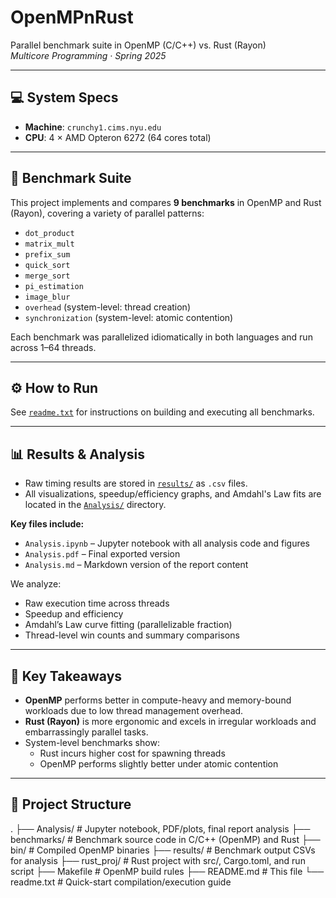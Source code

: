 # OpenMPnRust

Parallel benchmark suite in OpenMP (C/C++) vs. Rust (Rayon)  
*Multicore Programming · Spring 2025*

---

## 💻 System Specs

- **Machine**: `crunchy1.cims.nyu.edu`  
- **CPU**: 4 × AMD Opteron 6272 (64 cores total)

---

## 🧪 Benchmark Suite

This project implements and compares **9 benchmarks** in OpenMP and Rust (Rayon), covering a variety of parallel patterns:

- `dot_product`
- `matrix_mult`
- `prefix_sum`
- `quick_sort`
- `merge_sort`
- `pi_estimation`
- `image_blur`
- `overhead` (system-level: thread creation)
- `synchronization` (system-level: atomic contention)

Each benchmark was parallelized idiomatically in both languages and run across 1–64 threads.

---

## ⚙️ How to Run

See [`readme.txt`](readme.txt) for instructions on building and executing all benchmarks.

---

## 📊 Results & Analysis

- Raw timing results are stored in [`results/`](./results/) as `.csv` files.
- All visualizations, speedup/efficiency graphs, and Amdahl's Law fits are located in the [`Analysis/`](./Analysis/) directory.

**Key files include:**

- `Analysis.ipynb` – Jupyter notebook with all analysis code and figures  
- `Analysis.pdf` – Final exported version  
- `Analysis.md` – Markdown version of the report content  

We analyze:
- Raw execution time across threads
- Speedup and efficiency
- Amdahl’s Law curve fitting (parallelizable fraction)
- Thread-level win counts and summary comparisons

---

## 📌 Key Takeaways

- **OpenMP** performs better in compute-heavy and memory-bound workloads due to low thread management overhead.
- **Rust (Rayon)** is more ergonomic and excels in irregular workloads and embarrassingly parallel tasks.
- System-level benchmarks show:
  - Rust incurs higher cost for spawning threads
  - OpenMP performs slightly better under atomic contention

---

## 📁 Project Structure

. ├── Analysis/ # Jupyter notebook, PDF/plots, final report analysis ├── benchmarks/ # Benchmark source code in C/C++ (OpenMP) and Rust ├── bin/ # Compiled OpenMP binaries ├── results/ # Benchmark output CSVs for analysis ├── rust_proj/ # Rust project with src/, Cargo.toml, and run script ├── Makefile # OpenMP build rules ├── README.md # This file └── readme.txt # Quick-start compilation/execution guide
